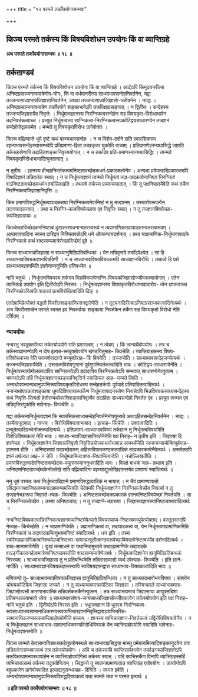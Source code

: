 +++
title = "१२ परमते तर्कोपयोगासम्भवः"

+++


## किञ्च परमते तर्कस्य किं विषयविशोधन उपयोगः किं वा व्याप्तिग्रहे

**अथ परमते तर्कोपयोगासम्भवः ॥ १८ ॥**

## **तर्कताण्डवं**

किञ्च परमते तर्कस्य किं विषयविशोधन उपयोगः किं वा व्याप्तिग्रहे । आद्येऽपि किमुदयनरीत्या अनिष्टप्रसञ्जनत्वमात्रेणोप-योगः, किं वा वर्धमानरीत्या साध्याभावसन्देहनिवर्तनेन, यद्वा तज्जन्यसाध्याभावजिज्ञासानिवर्तनेन, अथवा तज्जन्यसाध्यजिज्ञासो-ज्जीवनेन । नाद्यः । अनिष्टप्रसञ्जनत्वमात्रेण तर्कोपयोगे शङ्काभावेऽपि तर्कापेक्षाप्रसङ्गात् । न द्वितीयः । सन्देहस्य तज्जन्यजिज्ञासयैव निवृत्तेः । निर्धूमत्वज्ञानस्य निरग्निकत्वसन्देहेन सह विषयकृत-विरोधाभावेन तदनिवर्तकत्वाच्च । प्रत्युत निर्धूमत्वस्य साग्निकत्व-निरग्निकत्वरूपकोटिद्वयसाधारण्येन तज्ज्ञानं सन्देहोपोद्वलकमेव । मन्मते तु विषयकृतविरोधः प्रागेवोक्तः ।

किञ्च वह्निव्याप्ते धूमे दृष्टे कथं वह्न्यभावसन्देहः । न च विशेष-दर्शने सति स्वारसिकस्य वह्न्यभावसन्देहस्यासम्भवेपि प्रतिप्रमाणा-हिता तच्छङ्का युक्तेति वाच्यम् । प्रतिप्रमाणेऽनन्यथासिद्धे जाग्रति तर्कसहस्रेणापि तदाहितशङ्कानिवृत्त्ययोगात् । न च तर्कादेव प्रति-प्रमाणस्यान्यथासिद्धिः । त्वन्मते विषयकृतविरोधाभावादित्युक्तत्वात् ॥

न तृतीयः । ज्ञानस्य हीच्छानिवर्तकत्वमनिष्टतावच्छेदकधर्म-प्रकारकत्वेनैव । अन्यथा प्रमेयत्वादिप्रकारकमपि विषादिज्ञानं तन्निवर्तकं स्यात् । न च निर्धूमत्वज्ञानं त्वन्मते निर्धूमतां तदा-पादकत्वेनानिष्टां निरग्नितां वाऽनिष्टतावच्छेदकधर्म१तयोल्लिखति । तथात्वे तर्कस्य प्रामाण्यापातात् । किं तु पक्षनिष्ठतयैवेति कथं तर्केण निरग्निकत्वजिज्ञासानिवृत्तिः ॥

किंच प्रमाणविरुद्धनिर्धूमत्वापादकतया निरग्निकत्वमेवानिष्टं न तु तज्ज्ञानम् । तस्यारोपरूपत्वेन तदनापादकत्वात् । तथा च निरग्नि-कत्वविषयेच्छाया एव निवृत्तिः स्यात् । न तु तज्ज्ञानविषयेच्छा-रूपजिज्ञासायाः ॥

किञ्चेच्छाविच्छेदकमनिष्टत्वं दुःखतत्साधनान्यतरत्वरूपं न त्वप्रामाणिकतदापादकान्यतरत्वरूपम् । आप्तवाक्यादिना स्वस्य दारिद्र्यं निश्चितवतोऽपि धने औत्कण्ट्यदर्शनात् । तथा चाप्रामाणिक-निर्धूमत्वापादके निरग्निकत्वे कथं शब्दसाम्यमात्रेणेच्छाविच्छेदं ब्रूषे ॥

किञ्च साध्याभावजिज्ञासा न साध्यानुमितिप्रतिबन्धिका । येन तन्निवृत्तये तर्कोऽपेक्ष्येत । सा हि साध्याभावविषयकज्ञानविषयिणी । न च साध्याभावविषयविषयकमपि साध्यज्ञानविरोधि । तथात्वे हि पक्षे साध्याभावज्ञानमिति ज्ञानेनाप्यनुमितिः प्रतिबध्येत ॥

नापि चतुर्थः । निर्धूमत्वविषयस्य तर्कस्य भिन्नविषयत्वेनाग्नि-विषयकजिज्ञासोज्जीवकत्वायोगात् । एतेन व्याप्तिग्रहे उपयोग इति द्वितीयोऽपि निरस्तः । निर्धूमत्वज्ञानस्य विषयकृतविरोधाभावादारोप- त्वेन ज्ञातत्वाच्च निरग्निकोऽस्त्विति शङ्कां प्रत्यविरोधित्वादिति दिक् ॥

एतदेवाभिप्रेत्योक्तं पद्धतौ विपरीतशङ्कानिरसनद्वारेणेति । न तूदयनादिरीत्याऽनिष्टप्रसञ्जकत्वादिनेत्यर्थः । अत्र विपरीतशब्देन परमते स्वमत इव निवर्त्यायाः शङ्काया निवर्तकेन तर्केण सह विषयकृतो विरोधो नेति दर्शितम् ॥

### **न्यायदीपः**

नन्वस्तु भवदुक्तरीत्या तर्कस्योपयोगे सति प्रमाणत्वम् । न त्वेवम् । किं त्वन्यथैवोपयोगः । तत्र च तर्कस्याप्रामाण्येऽपि न दोष इत्यत-स्तदुक्तोपयोगं खण्डयितुमाह– किञ्चेति । व्याप्तिग्राहकस्य विषय-परिशोधकस्य वेति परामर्शवादान्ते मण्युक्तेराह– किं विषयेति । तज्जन्येति । साध्याभावसन्देहजन्येत्यर्थः । तज्जन्यजिज्ञासयैवेति । उत्तरात्मविशेषगुणानां पूर्वगुणनिवर्तकत्वादिति भावः । कोटिद्वय-साधारण्येनेति । निर्धूमत्वस्यायोगोलकादाविव साग्निकत्वेऽपि ह्रदादाविव निरग्निकत्वेऽपि सम्भवात् साधारण्येनेत्युक्तम् । भवन्मतेऽपि तर्हि निर्धूमत्वज्ञानाच्छङ्कानिवृत्तिर्न स्यादित्यत आह– मन्मते त्विति । अन्यथोपपत्त्यन्यथानुपपत्तिरूपविषयकृतविरोधस्य सन्देहतर्कयोः पूर्ववादे प्रतिपादितत्वादित्यर्थः । नन्वन्यथोपपन्नत्वशङ्काया धूमादिविषयायास्तर्केण निर्धूमत्वापादनरूपेण निरासेऽपि भिन्नविषयकसाध्यसन्देहस्य कथं निवृत्ति-रित्यतो हेतोरन्यथोपपत्तिशङ्कानिवृत्यैव तदाहितः साध्यसन्देहो निवर्तत एव । प्रत्युत त्वन्मत एव तन्निवृत्तिरयुक्तेति भावेनाह– किञ्चेति ॥

यद्वा तर्कजन्यनिर्धूमत्वज्ञानं किं स्वारसिकसाध्यसन्देहनिवर्तनेनोपयुज्यते अथाऽहितसन्देहनिवर्तनेन । नाद्यः । तस्यैवानुदयात् । नान्त्यः । विरोधिविषयत्वाभावात् । इत्याह– किंचेति । उक्तत्वादिति । प्रत्युतेत्यादिग्रन्थेनोक्तत्वादित्यर्थः । प्रतिप्रमाणं–साध्याभावविषयं तर्कज्ञानं तु निर्धूमत्वविषयमिति विरोधिविषयकत्वं नेति भावः । साध्या-भावजिज्ञासानिवर्तनेनेति पक्षं निराह– न तृतीय इति । जिज्ञासा हि ज्ञानेच्छा । निर्धूमत्वज्ञानेन जिज्ञासानिवृत्तौ निवृत्तिप्रयोजकधर्माभावान्न सामर्थ्यमिति सामान्यन्यायोक्तिपूर्वमाह– ज्ञानस्य हीति । अनिष्टतायां यदवच्छेदकम् अहित्वविषत्वकण्टकत्वादिकं तत्प्रकारकत्वेनैवेत्यर्थः । अस्त्वेतदपि ज्ञानं तथेत्यत आह– न चेति । निर्धूमतामित्यत्राप्य-निष्टामित्यन्वेति । नचोल्लिखतीति । प्रमाणविरुद्धत्वादेरनिष्टतावच्छेदक-स्फुरणस्याननुभवादिति भावः । विपक्षे बाधकं चाह– तथात्व इति । अनिष्टमनिष्टतावच्छेदकेनोल्लेखे सति वह्नित्वादिना वह्न्याद्युल्लेखिज्ञानस्येव प्रामाण्यं स्यादित्यर्थः ॥

ननु धूमं पश्यतः कथं निर्धूमत्वादिज्ञाने प्रमाणविरुद्धत्वादिकं न भायात् । न चैवं प्रामाण्यापातो ऽविद्यमानपक्षनिष्ठत्वभानादप्रामाण्यमस्त्विति चेदेवमपि निर्धूमत्वज्ञानेन निरग्निकत्वेच्छैव निवर्त्या न तु तज्ज्ञानेच्छारूपा जिज्ञासे-त्याह– किञ्चेति । अनिष्टतावच्छेदकप्रकारकं ज्ञानमनिष्टविषयेच्छां निवर्तयति । सा च निरग्निकत्वेच्छैव । तस्या अनिष्टत्वात् । न तु तज्ज्ञाने-च्छारूपा । जिज्ञास्यज्ञानस्यानिष्टत्वाभावादित्यर्थः ॥

नन्वनिष्टविषयकत्वान्निरग्निकत्वज्ञानमप्यनिष्टमेवेत्यतो विषयस्याप्य-निष्टत्वमभ्युपेत्योक्तम् । वस्तुतस्तदपि नेत्याह– किंचेच्छेति । न चाप्रामाणिकेति । अप्रामाणिकत्वं वा, तदापादकत्वं वा, येन निर्धूमत्वमप्रामाणिकमिति निरग्निकत्वं च तदापादकमित्युभयमनिष्टं स्यादित्यर्थः । धन इति । तस्य स्वस्मिन्नप्रामाणिकत्वनिश्चयेऽप्यनिष्टत्वा-भावात्प्रत्युतौत्कण्ठ्यरूपेच्छाविषयत्वेनेष्टत्वस्यैव दर्शनादित्यर्थः । शब्द-साम्यमात्रेणेति । दुःखं तत्साधनं वा यथानिष्टमुच्यते तथाऽप्रामाणिके तदापादके वाऽङ्गीकारानर्हत्वमात्रेणानिष्टपदमस्तीति शब्दसाम्यमात्रेणेत्यर्थः । निर्धूमत्वादिज्ञानेन ह्यनुमितिप्रतिबन्धकं निरस्यम् । साध्याभावजिज्ञासा तु न प्रतिबन्धिकेति तन्निरासायासो व्यर्थ एवेत्याह– किञ्चेति । इति ज्ञाने-नापीति । साध्याभावज्ञानविषयकज्ञानस्यापि स्वविषयज्ञानद्वारा साध्याभाव-विषयकत्वादिति भावः ॥

मणिकण्ठे तु– साध्याभावमात्रविषयकजिज्ञासा ह्यनुमितिप्रतिबन्धिका । न तु साध्यतदभावोभयविषया । संशयेन चोभयकोटिकैव जिज्ञासा जन्यते । न तु साध्याभावमात्रकोटिका जिज्ञासा । तस्मिन्काले साध्याभावमात्र-जिज्ञासोत्पत्तौ कारणाभावात्किं तन्निवर्तकतर्केणेत्युक्तम् । तत्र साध्याभावमात्र जिज्ञासाया अप्युक्तदिशा प्रतिबन्धकत्वाभावो ध्येयः ॥ साध्याभावसंशय-जन्यसाध्यजिज्ञासोज्जीवकत्वेन तर्कस्योपयोग इति पक्षं निराह– नापि चतुर्थ इति । द्वितीयोऽपि निरस्त इति । १धूमत्वज्ञानं हि धूमस्य निरग्निकत्व-रूपसाध्याभावसामानाधिकरण्यरूपव्यभिचारज्ञाननिवृत्तिद्वाराऽव्यभिचरित-सामानाधिकरण्यरूपव्याप्तिग्रहोपयोगीति वाच्यम् । ज्ञानस्य व्यभिचारज्ञान-निवर्तकत्वं तद्विरोधिविषयत्वेनैव । न च निर्धूमत्वज्ञानं साध्याभाव-सामानाधिकरण्यविरोधिविषयकं येन व्याप्तिग्रहोपयोगि स्यादिति भावेनाह–निर्धूमत्वज्ञानस्येति ॥

किञ्च त्वन्मते केवलान्वयिसाध्यकहेतुप्रयोगस्थले साध्याभावाप्रसिद्ध्या मास्तु प्रमेयत्वमित्यादिशङ्कानुदयेन तत्र तन्निवर्तनासम्भवात्कथं तत्र तर्कस्योपयोगः । अपि च तर्कस्यापि व्याप्तिसापेक्षत्वेन तर्काङ्गव्याप्तिज्ञानेऽपि तर्कापेक्षायामनवस्थापातेन न व्याप्तिग्रहोपयोगित्वं तर्कस्य स्यात् । यदि क्वचित्तर्केण विनापि व्याप्तिग्रहस्तर्हि व्यभिचारात्कथं तर्कस्य तदुपयोगित्वम् । सिद्धान्ते तु स्वतन्त्रप्रमाणत्वान्न व्याप्तिग्रह एवोपयोगः । उपयोगोऽपि बहुप्रकारेण प्रागेवोपपादित इत्याद्यनुसन्धायाह– दिगिति । स्वमत इवेति । अन्यथोपपत्त्यन्यथानुपपत्तिरूपविरुद्धविषयकत्वं यथा स्वमते तथा न परमत इत्यर्थः ॥

**॥ इति परमते तर्कोपयोगासम्भवः ॥ १८ ॥**

